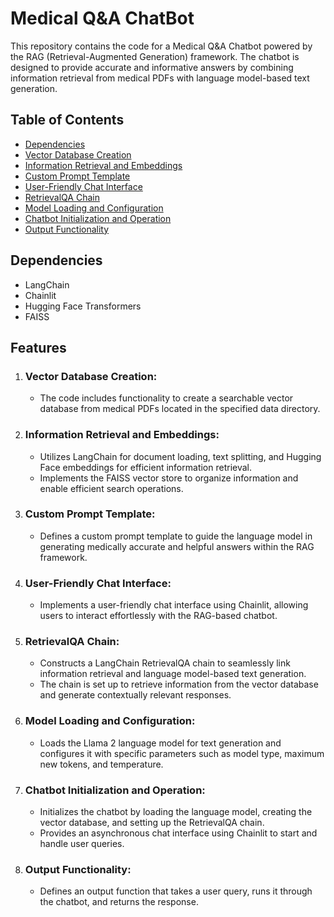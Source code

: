 # Medical Q&A ChatBot

This repository contains the code for a Medical Q&A Chatbot powered by the RAG (Retrieval-Augmented Generation) framework. The chatbot is designed to provide accurate and informative answers by combining information retrieval from medical PDFs with language model-based text generation.

## Table of Contents
- [Dependencies](#dependencies)
- [Vector Database Creation](#description)
- [Information Retrieval and Embeddings](#setup-and-dependencies)
- [Custom Prompt Template](#project-components)
- [User-Friendly Chat Interface](#project-components)
- [RetrievalQA Chain](#project-components)
- [Model Loading and Configuration](#project-components)
- [Chatbot Initialization and Operation](#project-components)
- [Output Functionality](#project-components)

## Dependencies

- LangChain
- Chainlit
- Hugging Face Transformers
- FAISS

## Features

1. ### Vector Database Creation:
   - The code includes functionality to create a searchable vector database from medical PDFs located in the specified data directory.

2. ### Information Retrieval and Embeddings:
   - Utilizes LangChain for document loading, text splitting, and Hugging Face embeddings for efficient information retrieval.
   - Implements the FAISS vector store to organize information and enable efficient search operations.

3. ### Custom Prompt Template:
   - Defines a custom prompt template to guide the language model in generating medically accurate and helpful answers within the RAG framework.

4. ### User-Friendly Chat Interface:
   - Implements a user-friendly chat interface using Chainlit, allowing users to interact effortlessly with the RAG-based chatbot.

5. ### RetrievalQA Chain:
   - Constructs a LangChain RetrievalQA chain to seamlessly link information retrieval and language model-based text generation.
   - The chain is set up to retrieve information from the vector database and generate contextually relevant responses.

6. ### Model Loading and Configuration:
   - Loads the Llama 2 language model for text generation and configures it with specific parameters such as model type, maximum new tokens, and temperature.

7. ### Chatbot Initialization and Operation:
   - Initializes the chatbot by loading the language model, creating the vector database, and setting up the RetrievalQA chain.
   - Provides an asynchronous chat interface using Chainlit to start and handle user queries.

8. ### Output Functionality:
   - Defines an output function that takes a user query, runs it through the chatbot, and returns the response.

